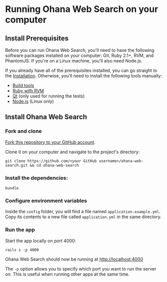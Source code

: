 
# Running Ohana Web Search on your computer

## Install Prerequisites

Before you can run Ohana Web Search, you'll need to have the following software
packages installed on your computer: Git, Ruby 2.1+, RVM, and PhantomJS.
If you're on a Linux machine, you'll also need Node.js.

If you already have all of the prerequisites installed, you can go straight
to the [Installation](#install-ohana-web-search). Otherwise, you'll need to
install the following tools manually:

- [Build tools][build-tools]
- [Ruby with RVM][ruby]
- [Qt][qt] (only used for running the tests)
- [Node.js][node] (Linux only)

[build-tools]: https://github.com/codeforamerica/howto/blob/master/Build-Tools.md
[ruby]: https://github.com/codeforamerica/howto/blob/master/Ruby.md
[qt]: https://github.com/codeforamerica/ohana-web-search/wiki/Installing-Qt
[node]: https://github.com/codeforamerica/howto/blob/master/Node.js.md


## Install Ohana Web Search

### Fork and clone

[Fork this repository to your GitHub account][fork].

Clone it on your computer and navigate to the project's directory:

    git clone https://github.com/<your GitHub username>/ohana-web-search.git && cd ohana-web-search

[fork]: http://help.github.com/fork-a-repo/

### Install the dependencies:

    bundle

### Configure environment variables
Inside the `config` folder, you will find a file named `application.example.yml`.
Copy its contents to a new file called `application.yml` in the same directory.

### Run the app
Start the app locally on port 4000:

    rails s -p 4000

Ohana Web Search should now be running at [http://localhost:4000](http://localhost:4000)

The `-p` option allows you to specify which port you want to run the server on. This is useful when running other apps at the same time.
